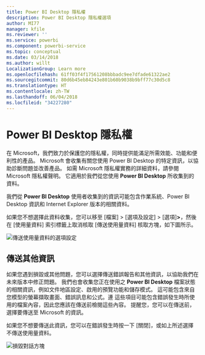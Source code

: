 ```yaml
---
title: Power BI Desktop 隱私權
description: Power BI Desktop 隱私權選項
author: MI77
manager: kfile
ms.reviewer: ''
ms.service: powerbi
ms.component: powerbi-service
ms.topic: conceptual
ms.date: 03/14/2018
ms.author: willt
LocalizationGroup: Learn more
ms.openlocfilehash: 61ff03f4f17561208bbbadc9ee7dfade61322ae2
ms.sourcegitcommit: 80d6b45eb84243e801b60b9038b9bff77c30d5c8
ms.translationtype: HT
ms.contentlocale: zh-TW
ms.lasthandoff: 06/04/2018
ms.locfileid: "34227280"
---
```

# <a name="power-bi-desktop-privacy"></a>Power BI Desktop 隱私權

在 Microsoft，我們致力於保護您的隱私權，同時提供能滿足所需效能、功能和便利性的產品。 Microsoft 會收集有關您使用 Power BI Desktop 的特定資訊，以協助診斷問題並改善產品。 如需 Microsoft 隱私權實務的詳細資料，請參閱 Microsoft 隱私權聲明。 它適用於我們從您使用 **Power BI Desktop** 所收集到的資料。
 
我們從 **Power BI Desktop** 使用者收集到的資訊可能包含作業系統、Power BI Desktop 資訊和 Internet Explorer 版本的相關資料。 
 
如果您不想選擇此資料收集，您可以移至 [檔案] > [選項及設定] > [選項]**>**，然後在 [使用量資料] 索引標籤上取消核取 [傳送使用量資料] 核取方塊，如下圖所示。

![傳送使用量資料的選項設定](media/desktop-privacy/privacy_01.png)

## <a name="sending-additional-information"></a>傳送其他資訊

如果您遇到損毀或其他問題，您可以選擇傳送錯誤報告和其他資訊，以協助我們在未來版本中修正問題。 我們也會收集您正在使用之 **Power BI Desktop** 檔案狀態的相關資訊，例如文件地區設定、啟用的預覽功能和儲存模式。 這可能包含來自您模型的螢幕擷取畫面、錯誤訊息和公式。連 這些項目可能包含錯誤發生時所使用的檔案內容，因此您應該在傳送前檢閱這些內容。 提醒您，您可以在傳送前，選擇要傳送至 Microsoft 的資訊。  
 
如果您不想要傳送此資訊，您可以在錯誤發生時按一下 [關閉]，或如上所述選擇不傳送使用量資料。 

![損毀對話方塊](media/desktop-privacy/privacy_02.png)

